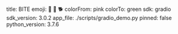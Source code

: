 title: BITE
emoji: 🐩  🐶  🐕
colorFrom: pink
colorTo: green
sdk: gradio
sdk_version: 3.0.2
app_file: ./scripts/gradio_demo.py
pinned: false
python_version: 3.7.6
